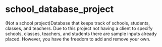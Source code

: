 # school_database_project
(Not a school project)Database that keeps track of schools, students, classes, and teachers.
Due to this project not having a client to specify schools, classes, teachers, and students there are sample inputs already placed.
However, you have the freedom to add and remove your own.
